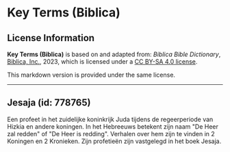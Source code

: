 # Key Terms (Biblica)

## License Information

**Key Terms (Biblica)** is based on and adapted from: _Biblica Bible Dictionary_, [Biblica, Inc.](https://www.biblica.com/), 2023, which is licensed under a [CC BY-SA 4.0 license](https://creativecommons.org/licenses/by-sa/4.0/legalcode.en).

This markdown version is provided under the same license.



--------------------------------

## Jesaja (id: 778765)

Een profeet in het zuidelijke koninkrijk Juda tijdens de regeerperiode van Hizkia en andere koningen. In het Hebreeuws betekent zijn naam "De Heer zal redden" of "De Heer is redding". Verhalen over hem zijn te vinden in 2 Koningen en 2 Kronieken. Zijn profetieën zijn vastgelegd in het boek Jesaja.


